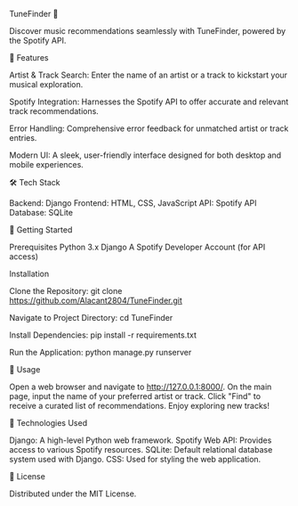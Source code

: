 TuneFinder 🎵

Discover music recommendations seamlessly with TuneFinder, powered by the Spotify API.

🌟 Features

Artist & Track Search: Enter the name of an artist or a track to kickstart your musical exploration.

Spotify Integration: Harnesses the Spotify API to offer accurate and relevant track recommendations.

Error Handling: Comprehensive error feedback for unmatched artist or track entries.

Modern UI: A sleek, user-friendly interface designed for both desktop and mobile experiences.

🛠️ Tech Stack

Backend: Django
Frontend: HTML, CSS, JavaScript
API: Spotify API
Database: SQLite

🚀 Getting Started

Prerequisites
Python 3.x
Django
A Spotify Developer Account (for API access)

Installation

Clone the Repository:
git clone https://github.com/Alacant2804/TuneFinder.git

Navigate to Project Directory:
cd TuneFinder

Install Dependencies:
pip install -r requirements.txt

Run the Application:
python manage.py runserver

💼 Usage

Open a web browser and navigate to http://127.0.0.1:8000/.
On the main page, input the name of your preferred artist or track.
Click "Find" to receive a curated list of recommendations.
Enjoy exploring new tracks!

🧩 Technologies Used

Django: A high-level Python web framework.
Spotify Web API: Provides access to various Spotify resources.
SQLite: Default relational database system used with Django.
CSS: Used for styling the web application.

📜 License

Distributed under the MIT License.

